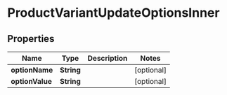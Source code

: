 

# ProductVariantUpdateOptionsInner

## Properties

Name | Type | Description | Notes
------------ | ------------- | ------------- | -------------
**optionName** | **String** |  |  [optional]
**optionValue** | **String** |  |  [optional]




